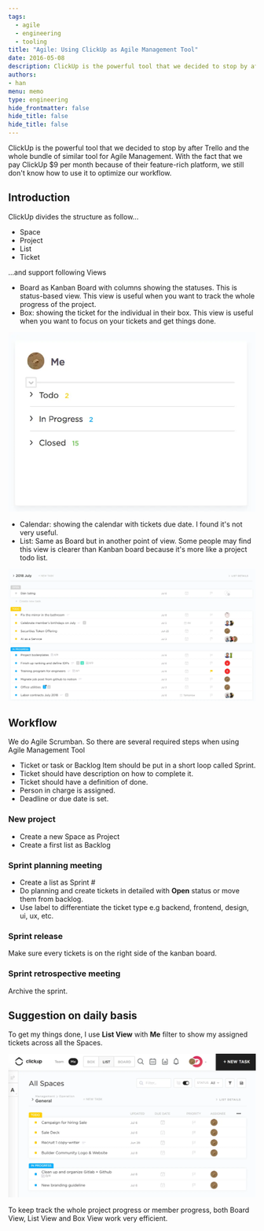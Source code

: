```yaml
---
tags: 
  - agile
  - engineering
  - tooling
title: "Agile: Using ClickUp as Agile Management Tool"
date: 2016-05-08
description: ClickUp is the powerful tool that we decided to stop by after Trello and the whole bundle of similar tool for Agile Management. With the fact that we pay ClickUp $9 per month because of their feature-rich platform, we still don't know how to use it to optimize our workflow...
authors: 
- han
menu: memo
type: engineering
hide_frontmatter: false
hide_title: false
hide_title: false
---
```


ClickUp is the powerful tool that we decided to stop by after Trello and the whole bundle of similar tool for Agile Management. With the fact that we pay ClickUp $9 per month because of their feature-rich platform, we still don't know how to use it to optimize our workflow.

## Introduction
ClickUp divides the structure as follow...
* Space
* Project
* List
* Ticket

...and support following Views
* Board as Kanban Board with columns showing the statuses. This is status-based view. This view is useful when you want to track the whole progress of the project.
* Box: showing the ticket for the individual in their box. This view is useful when you want to focus on your tickets and get things done.

![](assets/agile-using-clickup-as-agile-management-tool_d8e39beb699cc7ddaee213574dc787d7_md5.webp)

* Calendar: showing the calendar with tickets due date. I found it's not very useful.
* List: Same as Board but in another point of view. Some people may find this view is clearer than Kanban board because it's more like a project todo list.

![](assets/agile-using-clickup-as-agile-management-tool_e0d2a879c286008152df56ddf41b28a0_md5.webp)

## Workflow
We do Agile Scrumban. So there are several required steps when using Agile Management Tool
* Ticket or task or Backlog Item should be put in a short loop called Sprint.
* Ticket should have description on how to complete it. 
* Ticket should have a definition of done.
* Person in charge is assigned.
* Deadline or due date is set.

### New project
* Create a new Space as Project
* Create a first list as Backlog

### Sprint planning meeting
* Create a list as Sprint #
* Do planning and create tickets in detailed with **Open** status or move them from backlog.
* Use label to differentiate the ticket type e.g backend, frontend, design, ui, ux, etc.

### Sprint release
Make sure every tickets is on the right side of the kanban board.

### Sprint retrospective meeting
Archive the sprint.

## Suggestion on daily basis
To get my things done, I use **List View** with **Me** filter to show my assigned tickets across all the Spaces.

![](assets/agile-using-clickup-as-agile-management-tool_3c9972095d36b20c00564bbedce679cf_md5.webp)

To keep track the whole project progress or member progress, both Board View, List View and Box View work very efficient.